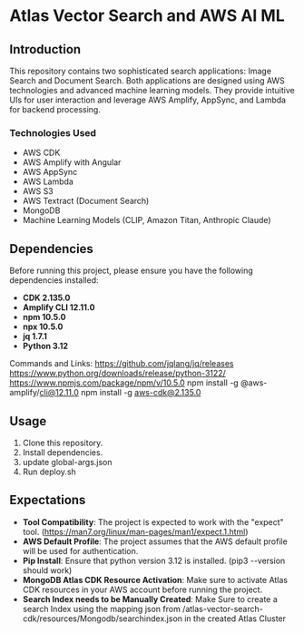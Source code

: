 # Atlas Vector Search and AWS AI ML

## Introduction
This repository contains two sophisticated search applications: Image Search and Document Search. Both applications are designed using AWS technologies and advanced machine learning models. They provide intuitive UIs for user interaction and leverage AWS Amplify, AppSync, and Lambda for backend processing.

### Technologies Used
- AWS CDK
- AWS Amplify with Angular
- AWS AppSync
- AWS Lambda
- AWS S3
- AWS Textract (Document Search)
- MongoDB
- Machine Learning Models (CLIP, Amazon Titan, Anthropic Claude)

## Dependencies

Before running this project, please ensure you have the following dependencies installed:

- **CDK 2.135.0**
- **Amplify CLI 12.11.0**
- **npm 10.5.0**
- **npx 10.5.0**
- **jq 1.7.1**
- **Python 3.12**

Commands and Links: 
https://github.com/jqlang/jq/releases
https://www.python.org/downloads/release/python-3122/
https://www.npmjs.com/package/npm/v/10.5.0
npm install -g @aws-amplify/cli@12.11.0
npm install -g aws-cdk@2.135.0

## Usage

1. Clone this repository.
2. Install dependencies.
3. update global-args.json
4. Run deploy.sh

## Expectations

- **Tool Compatibility**: The project is expected to work with the "expect" tool. (https://man7.org/linux/man-pages/man1/expect.1.html)
- **AWS Default Profile**: The project assumes that the AWS default profile will be used for authentication.
- **Pip Install**: Ensure that python version 3.12 is installed. (pip3 --version should work)
- **MongoDB Atlas CDK Resource Activation**: Make sure to activate Atlas CDK resources in your AWS account before running the project. 
- **Search Index needs to be Manually Created**: Make Sure to create a search Index using the mapping json from /atlas-vector-search-cdk/resources/Mongodb/searchindex.json in the created Atlas Cluster